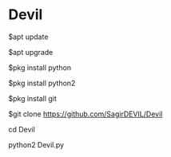# Devil
$apt update

$apt upgrade

$pkg install python

$pkg install python2

$pkg install git

$git clone https://github.com/SagirDEVIL/Devil


cd Devil

python2 Devil.py
